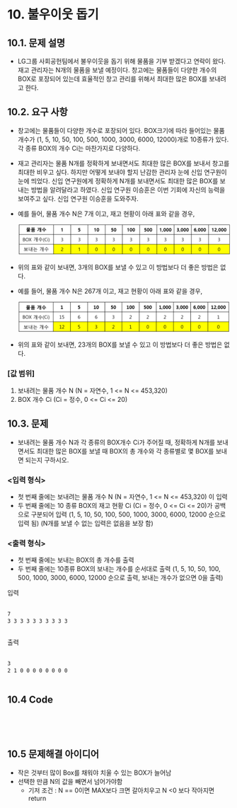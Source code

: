 # 10. 불우이웃 돕기
## 10.1. 문제 설명
- LG그룹 사회공헌팀에서 불우이웃을 돕기 위해 물품을 기부 받겠다고 연락이 왔다. 재고 관리자는 N개의 물품을 보낼 예정이다. 창고에는 물품들이 다양한 개수의 BOX로 포장되어 있는데 효율적인 창고 관리를 위해서 최대한 많은 BOX를 보내려고 한다.

## 10.2. 요구 사항
- 창고에는 물품들이 다양한 개수로 포장되어 있다. BOX크기에 따라 들어있는 물품 개수가 (1, 5, 10, 50, 100, 500, 1000, 3000, 6000, 12000)개로 10종류가 있다. 각 종류 BOX의 개수 Ci는 마찬가지로 다양하다.

- 재고 관리자는 물품 N개를 정확하게 보내면서도 최대한 많은 BOX를 보내서 창고를 최대한 비우고 싶다. 하지만 어떻게 보내야 할지 난감한 관리자 눈에 신입 연구원이 눈에 띄었다. 신입 연구원에게 정확하게 N개를 보내면서도 최대한 많은 BOX를 보내는 방법을 알려달라고 하였다. 신입 연구원 이승훈은 이번 기회에 자신의 능력을 보여주고 싶다. 신입 연구원 이승훈을 도와주자.

- 예를 들어, 물품 개수 N은 7개 이고, 재고 현황이 아래 표와 같을 경우,

    <img src="../image/HN1.PNG" width="100%" height="50%"></img>
- 위의 표와 같이 보내면, 3개의 BOX를 보낼 수 있고 이 방법보다 더 좋은 방법은 없다.

- 예를 들어, 물품 개수 N은 267개 이고, 재고 현황이 아래 표와 같을 경우,

    <img src="../image/HN2.PNG" width="100%" height="50%"></img>
- 위의 표와 같이 보내면, 23개의 BOX를 보낼 수 있고 이 방법보다 더 좋은 방법은 없다.

### [값 범위]
1. 보내려는 물품 개수 N (N = 자연수, 1 <= N <= 453,320) 
2. BOX 개수 Ci (Ci = 정수, 0 <= Ci <= 20)

## 10.3. 문제
- 보내려는 물품 개수 N과 각 종류의 BOX개수 Ci가 주어질 때, 정확하게 N개를 보내면서도 최대한 많은 BOX를 보낼 때 BOX의 총 개수와 각 종류별로 몇 BOX를 보내면 되는지 구하시오.

### <입력 형식>
- 첫 번째 줄에는 보내려는 물품 개수 N (N = 자연수, 1 <= N <= 453,320) 이 입력
- 두 번째 줄에는 10 종류 BOX의 재고 현황 Ci (Ci = 정수, 0 <= Ci <= 20)가 공백으로 구분되어 입력 (1, 5, 10, 50, 100, 500, 1000, 3000, 6000, 12000 순으로 입력 됨) (N개를 보낼 수 없는 입력은 없음을 보장 함)

### <출력 형식>
- 첫 번째 줄에는 보내는 BOX의 총 개수를 출력
- 두 번째 줄에는 10종류 BOX의 보내는 개수를 순서대로 출력 (1, 5, 10, 50, 100, 500, 1000, 3000, 6000, 12000 순으로 출력, 보내는 개수가 없으면 0을 출력)

입력
<pre>
<code>
7
3 3 3 3 3 3 3 3 3 3
</code>
</pre>

출력
<pre>
<code>
3
2 1 0 0 0 0 0 0 0 0 
</code>
</pre>

## 10.4 Code
<pre>
<code>

</code>
</pre>

## 10.5 문제해결 아이디어
- 작은 것부터 많이 Box를 채워야 치울 수 있는 BOX가 늘어남
- 선택한 만큼 N의 값을 빼면서 넘어가야함
    - 기저 조건 : N == 0이면 MAX보다 크면 갈아치우고 N <0 보다 작아지면 return
